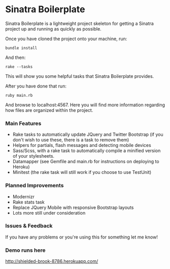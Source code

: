 # Sinatra Boilerplate

Sinatra Boilerplate is a lightweight project skeleton for getting a Sinatra project up and running as quickly as possible.

Once you have cloned the project onto your machine, run:

    bundle install

And then:

    rake --tasks

This will show you some helpful tasks that Sinatra Boilerplate provides. 

After you have done that run:

    ruby main.rb

And browse to localhost:4567. Here you will find more information regarding how files are organized within the project.

### Main Features

* Rake tasks to automatically update JQuery and Twitter Bootstrap (if you don't wish to use these, there is a task to remove them)
* Helpers for partials, flash messages and detecting mobile devices
* Sass/Scss, with a rake task to automatically compile a minified version of your stylesheets.
* Datamapper (see Gemfile and main.rb for instructions on deploying to Heroku)
* Minitest (the rake task will still work if you choose to use TestUnit)


### Planned Improvements

* Modernizr
* Rake stats task
* Replace JQuery Mobile with responsive Bootstrap layouts
* Lots more still under consideration

### Issues & Feedback

If you have any problems or you're using this for something let me know!

### Demo runs here

http://shielded-brook-8786.herokuapp.com/